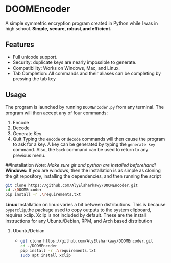 # DOOMEncoder
A simple symmetric encryption program created in Python while I was in high school. **Simple, secure, robust,and efficient.**

## Features
- Full unicode support.
- Security: duplicate keys are nearly impossible to generate.
- Compatibility: Works on Windows, Mac, and Linux.
- Tab Completion: All commands and their aliases can be completing by pressing the tab key

## Usage
The program is launched by running `DOOMEncoder.py` from any terminal. The program will then accept any of four commands:
1. Encode
2. Decode
3. Generate Key
4. Quit
Typing the `encode` or `decode` commands will then cause the program to ask for a key. A key can be generated by typing the `generate key` command. Also, the `back` command can be used to return to any previous menu.

##Installation
_Note: Make sure git and python are installed beforehand!_
**Windows:**
If you are windows, then the installation is as simple as cloning the git repository, installing the dependencies, and then running the script
```Bash
git clone https://github.com/AlyElsharkawy/DOOMEncoder.git
cd .\DOOMEncoder
pip install -r .\requirements.txt
```

**Linux**
Installation on linux varies a bit between distributions. This is because `pyperclip`,the package used to copy outputs to the system clipboard, requires xclip. Xclip is not included by default. These are the install instructions for any Ubuntu/Debian, RPM, and Arch based distribution
1. Ubuntu/Debian
   - ```Bash
     git clone https://github.com/AlyElsharkawy/DOOMEncoder.git
     cd ./DOOMEncoder
     pip install -r .\requirements.txt
     sudo apt install xclip
     ```

